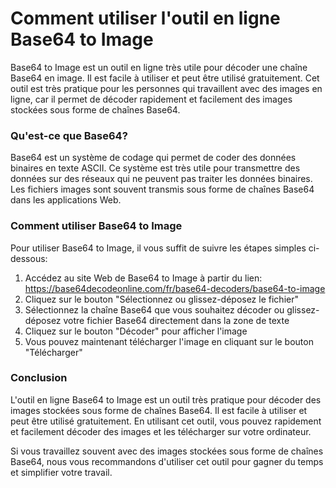 Comment utiliser l'outil en ligne Base64 to Image
=================================================

Base64 to Image est un outil en ligne très utile pour décoder une chaîne Base64 en image. Il est facile à utiliser et peut être utilisé gratuitement. Cet outil est très pratique pour les personnes qui travaillent avec des images en ligne, car il permet de décoder rapidement et facilement des images stockées sous forme de chaînes Base64.

### Qu'est-ce que Base64?

Base64 est un système de codage qui permet de coder des données binaires en texte ASCII. Ce système est très utile pour transmettre des données sur des réseaux qui ne peuvent pas traiter les données binaires. Les fichiers images sont souvent transmis sous forme de chaînes Base64 dans les applications Web.

### Comment utiliser Base64 to Image

Pour utiliser Base64 to Image, il vous suffit de suivre les étapes simples ci-dessous:

1. Accédez au site Web de Base64 to Image à partir du lien: <https://base64decodeonline.com/fr/base64-decoders/base64-to-image>
2. Cliquez sur le bouton "Sélectionnez ou glissez-déposez le fichier"
3. Sélectionnez la chaîne Base64 que vous souhaitez décoder ou glissez-déposez votre fichier Base64 directement dans la zone de texte
4. Cliquez sur le bouton "Décoder" pour afficher l'image
5. Vous pouvez maintenant télécharger l'image en cliquant sur le bouton "Télécharger"

### Conclusion

L'outil en ligne Base64 to Image est un outil très pratique pour décoder des images stockées sous forme de chaînes Base64. Il est facile à utiliser et peut être utilisé gratuitement. En utilisant cet outil, vous pouvez rapidement et facilement décoder des images et les télécharger sur votre ordinateur.

Si vous travaillez souvent avec des images stockées sous forme de chaînes Base64, nous vous recommandons d'utiliser cet outil pour gagner du temps et simplifier votre travail.